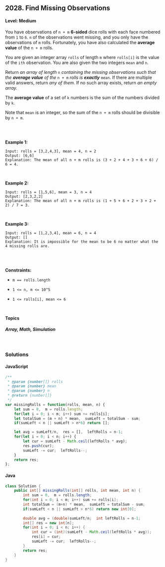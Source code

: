 ## 2028. Find Missing Observations
#### Level: Medium


You have observations of `n + m` **6-sided** dice rolls with each face numbered from `1` to `6`. `n` of the observations went missing, and you only have the observations of `m` rolls. Fortunately, you have also calculated the **average value** of the `n + m` rolls.

You are given an integer array `rolls` of length `m` where `rolls[i]` is the value of the `ith` observation. You are also given the two integers `mean` and `n`.

Return *an array of length* `n` *containing the missing observations such that the **average value** of the* `n + m` *rolls is **exactly*** `mean`. If there are multiple valid answers, return *any of them*. If no such array exists, return *an empty array.*

The **average value** of a set of `k` numbers is the sum of the numbers divided by `k`.

Note that `mean` is an integer, so the sum of the `n + m` rolls should be divisible by `n + m`.

<br><br>


**Example 1:** 

<!-- <img src="https://assets.leetcode.com/uploads/2020/01/09/sample_1_1684.png" width="560px"/>  <br>   -->

```
Input: rolls = [3,2,4,3], mean = 4, n = 2
Output: [6,6]
Explanation: The mean of all n + m rolls is (3 + 2 + 4 + 3 + 6 + 6) / 6 = 4.
```

<br> 


**Example 2:**

<!-- <img src="https://assets.leetcode.com/uploads/2020/01/09/sample_2_1684.png" width="420px"/>  <br>   -->

```
Input: rolls = [1,5,6], mean = 3, n = 4
Output: [2,3,2,2]
Explanation: The mean of all n + m rolls is (1 + 5 + 6 + 2 + 3 + 2 + 2) / 7 = 3.
```

<br>


**Example 3:**

<!-- <img src="https://assets.leetcode.com/uploads/2020/01/15/sample_3_1684.png" width="540px"/>  <br>   -->

```
Input: rolls = [1,2,3,4], mean = 6, n = 4
Output: []
Explanation: It is impossible for the mean to be 6 no matter what the 4 missing rolls are.
```

<br>


<br>

**Constraints:**

- `m == rolls.length`

- `1 <= n, m <= 10^5`

- `1 <= rolls[i], mean <= 6`  


<br>

**Topics** 

##### Array, Math, Simulation


<br>

### Solutions

#### JavaScript
```javascript
/**
 * @param {number[]} rolls
 * @param {number} mean
 * @param {number} n
 * @return {number[]}
 */
var missingRolls = function(rolls, mean, n) {
    let sum = 0,  m = rolls.length;
    for(let i = 0; i < m; i++) sum += rolls[i];
    let totalSum = (m + n) * mean,  sumLeft = totalSum - sum;
    if(sumLeft < n || sumLeft > n*6) return [];

    let avg = sumLeft/n,  res = [],  leftRolls = n-1;
    for(let i = 0; i < n; i++) {
        let cur = sumLeft - Math.ceil(leftRolls * avg);
        res.push(cur);
        sumLeft -= cur;  leftRolls--;
    }
    return res;
};
```

#### Java
```java
class Solution {
    public int[] missingRolls(int[] rolls, int mean, int n) {
        int sum = 0,  m = rolls.length;
        for(int i = 0; i < m; i++) sum += rolls[i];
        int totalSum = (m+n) * mean,  sumLeft = totalSum - sum;
        if(sumLeft < n || sumLeft > n*6) return new int[0];
        
        double avg = (double)sumLeft/n;  int leftRolls = n-1;
        int[] res = new int[n];
        for(int i = 0; i < n; i++) {
            int cur = (int)(sumLeft - Math.ceil(leftRolls * avg));
            res[i] = cur;
            sumLeft -= cur;  leftRolls--;
        }
        return res;
    }
}
```
